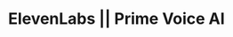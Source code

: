---
name: beta elevenlabs
host: beta.elevenlabs.io
origin: https://beta.elevenlabs.io
pathname: /
search: ''
href: https://beta.elevenlabs.io/
title: ElevenLabs || Prime Voice AI
ogTitle: ''
twitterTitle: ''
description: ''
ogDescription: ''
image: ''
ogImage: ''
twitterImage: ''
keywords: ''

---